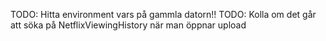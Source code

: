 TODO: Hitta environment vars på gammla datorn!!
TODO: Kolla om det går att söka på NetflixViewingHistory när man öppnar upload